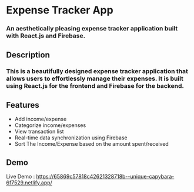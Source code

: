 <h1>Expense Tracker App</h1>

<h3>An aesthetically pleasing expense tracker application built with React.js and Firebase.</h3>

<h2>Description</h2>

<h3>This is a beautifully designed expense tracker application that allows users to effortlessly manage their expenses. It is built using React.js for the frontend and Firebase for the backend.</h3>

## Features

- Add income/expense
- Categorize income/expenses
- View transaction list
- Real-time data synchronization using Firebase
- Sort The Income/Expense based on the amount spent/received

## Demo

Live Demo : https://65869c57818c42621328718b--unique-capybara-6f7529.netlify.app/
